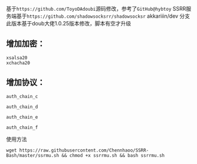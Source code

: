 基于`https://github.com/ToyoDAdoubi`源码修改，参考了`GitHub@hybtoy`
SSRR服务端基于`https://github.com/shadowsocksrr/shadowsocksr`  akkariiin/dev 分支
此版本基于doub大佬1.0.25版本修改，脚本有空才升级

增加加密：
-----

    xsalsa20
    xchacha20

增加协议：
-----

    auth_chain_c

    auth_chain_d

    auth_chain_e

    auth_chain_f

使用方法

    wget https://raw.githubusercontent.com/Chennhaoo/SSRR-Bash/master/ssrmu.sh && chmod +x ssrrmu.sh && bash ssrrmu.sh



